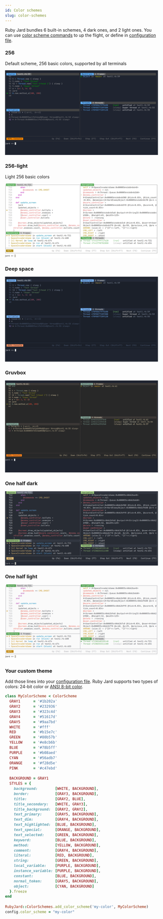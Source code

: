 ```yaml
---
id: Color schemes
slug: color-schemes
---
```


Ruby Jard bundles 6 built-in schemes, 4 dark ones, and 2 light ones. You can use [color scheme commands](/docs/commands/color_scheme) to up the flight, or define in [configuration file](/docs/guides/configurations).

### 256
Default scheme, 256 basic colors, supported by all terminals

![256 Color scheme](/img/color_schemes/256.png)

### 256-light
Light 256 basic colors

![256-light Color scheme](/img/color_schemes/256-light.png)

### Deep space

![Deep space color scheme](/img/color_schemes/deep-space.png)

### Gruvbox

![Gruvbox color scheme](/img/color_schemes/gruvbox.png)

### One half dark

![One half dark color scheme](/img/color_schemes/one-half-dark.png)

### One half light

![One half light color scheme](/img/color_schemes/one-half-light.png)

### Your custom theme

Add those lines into your [configuration file](/docs/guides/configurations). Ruby Jard supports two types of colors: 24-bit color or [ANSI 8-bit color](https://en.wikipedia.org/wiki/ANSI_escape_code).

```ruby
class MyColorScheme < ColorScheme
  GRAY1      = '#1b202a'
  GRAY2      = '#232936'
  GRAY3      = '#323c4d'
  GRAY4      = '#51617d'
  GRAY5      = '#9aa7bd'
  WHITE      = '#fff'
  RED        = '#b15e7c'
  GREEN      = '#80b57b'
  YELLOW     = '#e8cb6b'
  BLUE       = '#78b5ff'
  PURPLE     = '#b08aed'
  CYAN       = '#56adb7'
  ORANGE     = '#f28d5e'
  PINK       = '#c47ebd'

  BACKGROUND = GRAY1
  STYLES = {
    background:        [WHITE, BACKGROUND],
    border:            [GRAY3, BACKGROUND],
    title:             [GRAY2, BLUE],
    title_secondary:   [WHITE, GRAY3],
    title_background:  [GRAY2, GRAY2],
    text_primary:      [GRAY5, BACKGROUND],
    text_dim:          [GRAY4, BACKGROUND],
    text_highlighted:  [BLUE, BACKGROUND],
    text_special:      [ORANGE, BACKGROUND],
    text_selected:     [GREEN, BACKGROUND],
    keyword:           [BLUE, BACKGROUND],
    method:            [YELLOW, BACKGROUND],
    comment:           [GRAY4, BACKGROUND],
    literal:           [RED, BACKGROUND],
    string:            [GREEN, BACKGROUND],
    local_variable:    [PURPLE, BACKGROUND],
    instance_variable: [PURPLE, BACKGROUND],
    constant:          [BLUE, BACKGROUND],
    normal_token:      [GRAY5, BACKGROUND],
    object:            [CYAN, BACKGROUND]
  }.freeze
end

RubyJard::ColorSchemes.add_color_scheme('my-color', MyColorScheme)
config.color_scheme = "my-color"
```
